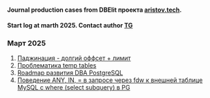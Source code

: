 #### Journal production cases from DBElit проекта [aristov.tech](https://aristov.tech/). 
#### Start log at marth 2025. Contact author [TG](@AEugene)

### Март 2025
1. [Паджинация - долгий оффсет + лимит](/cases/2503_offset_limit.md)
2. [Проблематика temp tables](/cases/2503_temp_tables.md)
3. [Roadmap развития DBA PostgreSQL](/cases/2503_roadmap.md)
4. [Поведение ANY, IN, = в запросе через fdw к внешней таблице  MySQL с where (select subquery) в PG](/cases/2503_in_or_any_in_fdw.md)
